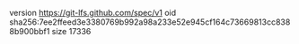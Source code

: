 version https://git-lfs.github.com/spec/v1
oid sha256:7ee2ffeed3e3380769b992a98a233e52e945cf164c73669813cc8388b900bbf1
size 17336
